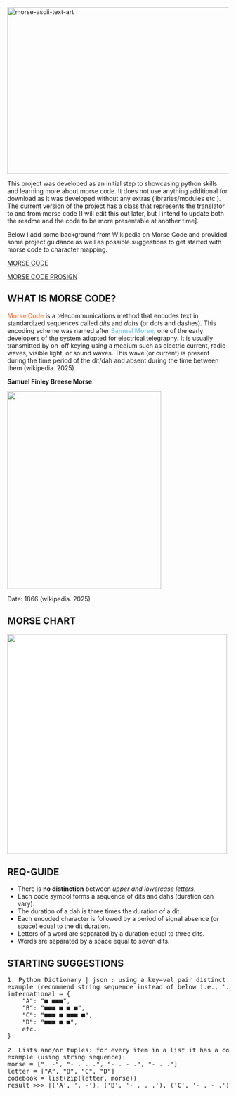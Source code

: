 <img width="860" height="379" alt="morse-ascii-text-art" src="https://github.com/user-attachments/assets/a8720aca-c087-4db3-b1af-3398267e6787" />

This project was developed as an initial step to showcasing python skills and learning more about morse code. It does not use anything additional for download as it was developed without any extras (libraries/modules etc.). The current version of the project has a class that represents the translator to and from morse code [I will edit this out later, but I intend to update both the readme and the code to be more presentable at another time].

Below I add some background from Wikipedia on Morse Code and provided some project guidance as well as possible suggestions to get started with morse code to character mapping.

<a href=https://en.wikipedia.org/wiki/Morse_code>MORSE CODE</a>

<a href="https://en.wikipedia.org/wiki/Prosigns_for_Morse_code">MORSE CODE PROSIGN</a>


## WHAT IS MORSE CODE?

<b style='color:rgb(241, 147, 101)'>Morse Code</b> is a telecommunications method that encodes text in standardized sequences called <em>dits</em> and <em>dahs</em> (or dots and dashes). This encoding scheme was named after <span style='color:skyblue'><strong>Samuel Morse</strong></span>, one of the early developers of the system adopted for electrical telegraphy. It is usually transmitted by on-off keying using a medium such as electric current, radio waves, visible light, or sound waves. This wave (or current) is present during the time period of the dit/dah and absent during the time between them (wikipedia. 2025). 


<b>Samuel Finley Breese Morse</b>

<img src="https://upload.wikimedia.org/wikipedia/commons/thumb/1/15/Samuel_Morse_portrait.tiff/lossless-page1-500px-Samuel_Morse_portrait.tiff.png" width=350px, height=450px>

Date: 1866 (wikipedia. 2025)

## MORSE CHART

<img style="background-color: white" src="https://upload.wikimedia.org/wikipedia/commons/thumb/5/5a/Morse_comparison.svg/960px-Morse_comparison.svg.png" width=500px, hieght=800px>

## REQ-GUIDE
* There is <strong>no distinction</strong> between <em>upper and lowercase letters</em>.
* Each code symbol forms a sequence of dits and dahs (duration can vary).
* The duration of a dah is three times the duration of a dit. 
* Each encoded character is followed by a period of signal absence (or space) equal to the dit duration.
* Letters of a word are separated by a duration equal to three dits.
* Words are separated by a space equal to seven dits.

## STARTING SUGGESTIONS
<pre>
1. Python Dictionary | json : using a key=val pair distinct - letter (key) and code (value) for translation
example (recommend string sequence instead of below i.e., '....   .   ---   ---'): 
international = {
    "A": "■ ■■■", 
    "B": "■■■ ■ ■ ■", 
    "C": "■■■ ■ ■■■ ■", 
    "D": "■■■ ■ ■",
    etc..
}

2. Lists and/or tuples: for every item in a list it has a corresponding item in another (the method zip() could be used for this)
example (using string sequence):
morse = [". -", "- . . .", "- . - .", "- . ."]
letter = ["A", "B", "C", "D"]
codebook = list(zip(letter, morse))
result >>> [('A', '. -'), ('B', '- . . .'), ('C', '- . - .'), ('D', '- . .')]
</pre>
